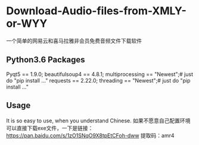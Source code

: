 # Download-Audio-files-from-XMLY-or-WYY
一个简单的网易云和喜马拉雅非会员免费音频文件下载软件
## Python3.6 Packages
Pyqt5 == 1.9.0;
beautifulsoup4 == 4.8.1;
multiprocessing == "Newest";# just do "pip install ..."
requests == 2.22.0;
threading == "Newest";# just do "pip install ..."
## Usage
It is so easy to use, when you understand Chinese.
如果不愿意自己配置环境可以直接下载exe文件，一下是链接：
https://pan.baidu.com/s/1zO1SNqO9X8tpEtCFoh-dww
提取码：amr4
